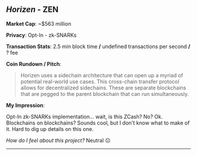 
## *Horizen* - ZEN

**Market Cap**: ~$563 million

**Privacy**: Opt-In - zk-SNARKs 

**Transaction Stats**: 2.5 min block time **/** undefined transactions per second **/** ? fee

**Coin Rundown / Pitch**: 

> Horizen uses a sidechain architecture that can open up a myriad of potential real-world use cases. This cross-chain transfer protocol allows for decentralized sidechains. These are separate blockchains that are pegged to the parent blockchain that can run simultaneously.

**My Impression**: 

Opt-In zk-SNARKs implementation... wait, is this ZCash? No? Ok. Blockchains on blockchains? Sounds cool, but I don't know what to make of it. Hard to dig up details on this one.

*How do I feel about this project?* Neutral 😐




---
